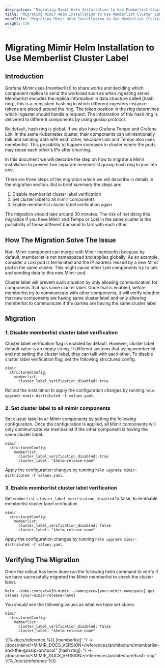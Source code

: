 ```yaml
---
description: "Migrating Mimir Helm Installation to Use Memberlist Cluster Label"
title: "Migrating Mimir Helm Installation to Use Memberlist Cluster Label"
menuTitle: "Migrating Mimir Helm Installation to Use Memberlist Cluster Label"
weight: 110
---
```


# Migrating Mimir Helm Installation to Use Memberlist Cluster Label

## Introduction

Grafana Mimir uses [memberlist] to share works and deciding which component replica to send the workload such as when ingesting series. Memberlist encodes the replica information in data structure called [hash ring], this is a consistent hashing in which different ingesters instance tokens are placed around the ring. The token position in the ring determines which ingester should handle a request. The information of this hash ring is delivered to different components by using gossip protocol.

By default, hash ring is global. If we also have Grafana Tempo and Grafana Loki in the same Kubernetes cluster, their components can unintentionally talk and sending data with each other, because Loki and Tempo also uses memberlist. This possibility to happen increases in cluster where the pods may reuse each other's IPs after churning.

In this document we will describe the step on how to migrate a Mimir installation to prevent two separate memberlist gossip hash ring to join into one.

There are three steps of the migration which we will describe in details in the migration section. But in brief summary the steps are:

1. Disable memberlist cluster label verification
1. Set cluster label to all mimir components
1. Enable memberlist cluster label verification again

The migration should take around 30 minutes. The risk of not doing this migration if you have Mimir and Tempo or Loki in the same cluster is the possibility of those different backend to talk with each other.

## How The Migration Solve The Issue

Non-Mimir component can merge with Mimir memberlist because by default, memberlist is not namespaced and applies globally. As an example, consider a Loki pod is terminated and the IP address reused by a new Mimir pod in the same cluster. This might cause other Loki components try to talk and sending data to this new Mimir pod.

Cluster label will prevent such situation by only allowing communication for components that has same cluster label. Once that is enabled, before memberlist try to communicate with other components, it will verify whether that new components are having same cluster label and only allowing memberlist to communicate if the parties are having the same cluster label.

## Migration

### 1. Disable memberlist cluster label verification

Cluster label verification flag is enabled by default. However, cluster label default value is an empty string. If different systems that using memberlist and not setting the cluster label, they can talk with each other. To disable cluster label verification flag, set the following structured config.

```
mimir
  structuredConfig:
    memberlist:
      cluster_label_verification_disabled: true
```

Rollout the installation to apply the configuration changes by running `helm upgrade mimir-distributed -f values.yaml`.

### 2. Set cluster label to all mimir components

Set cluster label to all Mimir components by setting the following configuration. Once the configuration is applied, all Mimir components will only communicate via memberlist if the other component is having the same cluster label.

```
mimir
  structuredConfig:
    memberlist:
      cluster_label_verification_disabled: true
      cluster_label: "$helm-release-name"
```

Apply the configuration changes by running `helm upgrade mimir-distributed -f values.yaml`.

### 3. Enable memberlist cluster label verification

Set `memberlist.cluster_label_verification_disabled` to false, to re-enable memberlist cluster label verification.

```
mimir
  structuredConfig:
    memberlist:
      cluster_label_verification_disabled: false
      cluster_label: "$helm-release-name"
```

Apply the configuration changes by running `helm upgrade mimir-distributed -f values.yaml`.

## Verifying The Migration

Once the rollout has been done run the following helm command to verify if we have successfully migrated the Mimir memberlist to check the cluster label.

```
helm --kube-context=k3d-mimir --namespace=[your-mimir-namespace] get values [your-mimir-release-name]
```

You should see the following values as what we have set above.

```
mimir
  structuredConfig:
    memberlist:
      cluster_label_verification_disabled: false
      cluster_label: "$helm-release-name"
```

{{% docs/reference %}}
[memberlist]: "/ -> /docs/mimir/<MIMIR_DOCS_VERSION>/references/architecture/memberlist-and-the-gossip-protocol"
[hash ring]: "/ -> /docs/mimir/<MIMIR_DOCS_VERSION>/references/architecture/hash-ring"
{{% /docs/reference %}}
